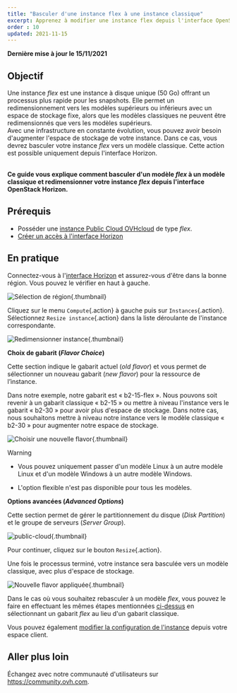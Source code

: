 ```yaml
---
title: "Basculer d'une instance flex à une instance classique"
excerpt: Apprenez à modifier une instance flex depuis l'interface OpenStack Horizon
order : 10
updated: 2021-11-15
---
```


**Dernière mise à jour le 15/11/2021**

## Objectif

Une instance *flex* est une instance à disque unique (50 Go) offrant un processus plus rapide pour les snapshots. Elle permet un redimensionnement vers les modèles supérieurs ou inférieurs avec un espace de stockage fixe, alors que les modèles classiques ne peuvent être redimensionnés que vers les modèles supérieurs.</br> Avec une infrastructure en constante évolution, vous pouvez avoir besoin d'augmenter l'espace de stockage de votre instance. Dans ce cas, vous devrez basculer votre instance *flex* vers un modèle classique. Cette action est possible uniquement depuis l'interface Horizon.

<br>**Ce guide vous explique comment basculer d'un modèle *flex* à un modèle classique et redimensionner votre instance *flex* depuis l'interface OpenStack Horizon.**

## Prérequis

- Posséder une [instance Public Cloud OVHcloud](/pages/platform/public-cloud/public-cloud-first-steps#etape-3-creer-une-instance) de type *flex*.
- [Créer un accès à l'interface Horizon](/pages/platform/public-cloud/introducing_horizon)

## En pratique

Connectez-vous à l'[interface Horizon](https://horizon.cloud.ovh.net/auth/login/) et assurez-vous d'être dans la bonne région. Vous pouvez le vérifier en haut à gauche. 

![Sélection de région](images/region2021.png){.thumbnail}

Cliquez sur le menu `Compute`{.action} à gauche puis sur `Instances`{.action}. Sélectionnez `Resize instance`{.action} dans la liste déroulante de l'instance correspondante.

![Redimensionner instance](images/resizeinstance2021.png){.thumbnail}

**Choix de gabarit (*Flavor Choice*)** <a name="flavorchoice"></a>

Cette section indique le gabarit actuel (*old flavor*) et vous permet de sélectionner un nouveau gabarit (*new flavor*) pour la ressource de l’instance.

Dans notre exemple, notre gabarit est « b2-15-flex ». Nous pouvons soit revenir à un gabarit classique « b2-15 » ou mettre à niveau l'instance vers le gabarit « b2-30 » pour avoir plus d'espace de stockage. Dans notre cas, nous souhaitons mettre à niveau notre instance vers le modèle classique « b2-30 » pour augmenter notre espace de stockage.

![Choisir une nouvelle flavor](images/confirmflavor.png){.thumbnail}

> [!warning]
> - Vous pouvez uniquement passer d'un modèle Linux à un autre modèle Linux et d'un modèle Windows à un autre modèle Windows.
>
> - L'option flexible n'est pas disponible pour tous les modèles.
>

**Options avancées (*Advanced Options*)**

Cette section permet de gérer le partitionnement du disque (*Disk Partition*) et le groupe de serveurs (*Server Group*).

![public-cloud](images/resize_advanced.png){.thumbnail}

Pour continuer, cliquez sur le bouton `Resize`{.action}.

Une fois le processus terminé, votre instance sera basculée vers un modèle classique, avec plus d'espace de stockage.

![Nouvelle flavor appliquée](images/newflavor.png){.thumbnail}

Dans le cas où vous souhaitez rebasculer à un modèle *flex*, vous pouvez le faire en effectuant les mêmes étapes mentionnées [ci-dessus](#flavorchoice) en sélectionnant un gabarit *flex* au lieu d'un gabarit classique. 

Vous pouvez également [modifier la configuration de l'instance](/pages/platform/public-cloud/first_steps_with_public_cloud_instance#modifier-la-configuration-dune-instance) depuis votre espace client.

## Aller plus loin

Échangez avec notre communauté d'utilisateurs sur <https://community.ovh.com>.